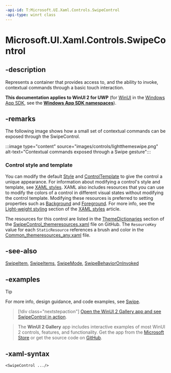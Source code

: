 ```yaml
---
-api-id: T:Microsoft.UI.Xaml.Controls.SwipeControl
-api-type: winrt class
---
```

<!-- Class syntax.
public class SwipeControl : ContentControl, ContentControl
-->

# Microsoft.UI.Xaml.Controls.SwipeControl

## -description

Represents a container that provides access to, and the ability to invoke, contextual commands through a basic touch interaction.

**This documentation applies to WinUI 2 for UWP** (for [WinUI](/windows/apps/winui/winui3/) in the [Windows App SDK](/windows/apps/windows-app-sdk/), see the **[Windows App SDK namespaces](/windows/windows-app-sdk/api/winrt/)**).

## -remarks

The following image shows how a small set of contextual commands can be exposed through the SwipeControl.

:::image type="content" source="images/controls/lightthemeswipe.png" alt-text="Contextual commands exposed through a Swipe gesture":::

### Control style and template

You can modify the default [Style](/uwp/api/windows.ui.xaml.frameworkelement.style) and [ControlTemplate](/uwp/api/windows.ui.xaml.controls.controltemplate) to give the control a unique appearance. For information about modifying a control's style and template, see [XAML styles](/windows/apps/design/style/xaml-styles). XAML also includes resources that you can use to modify the colors of a control in different visual states without modifying the control template. Modifying these resources is preferred to setting properties such as [Background](/uwp/api/windows.ui.xaml.controls.control.background) and [Foreground](/uwp/api/windows.ui.xaml.controls.control.foreground). For more info, see the [Light-weight styling](/windows/apps/design/style/xaml-styles#lightweight-styling) section of the [XAML styles](/windows/apps/design/style/xaml-styles) article.

The resources for this control are listed in the [ThemeDictionaries](/windows/apps/design/style/xaml-theme-resources) section of the [SwipeControl_themeresources.xaml](https://github.com/microsoft/microsoft-ui-xaml/blob/main/dev/SwipeControl/SwipeControl_themeresources.xaml) file on GitHub. The `ResourceKey` value for each `StaticResource` references a brush and color in the [Common_themeresources_any.xaml](https://github.com/microsoft/microsoft-ui-xaml/blob/main/dev/CommonStyles/Common_themeresources_any.xaml) file.

## -see-also

[SwipeItem](swipeitem.md), [SwipeItems](swipeitems.md), [SwipeMode](swipemode.md), [SwipeBehaviorOnInvoked](swipebehavioroninvoked.md)

## -examples

> [!TIP]
> For more info, design guidance, and code examples, see [Swipe](/windows/apps/design/controls/swipe).

> [!div class="nextstepaction"]
> [Open the WinUI 2 Gallery app and see SwipeControl in action](winui2gallery:/item/SwipeControl).

> The **WinUI 2 Gallery** app includes interactive examples of most WinUI 2 controls, features, and functionality. Get the app from the [Microsoft Store](https://www.microsoft.com/store/productId/9MSVH128X2ZT) or get the source code on [GitHub](https://github.com/Microsoft/WinUI-Gallery/tree/winui2).

## -xaml-syntax

```xaml
<SwipeControl .../>
```
